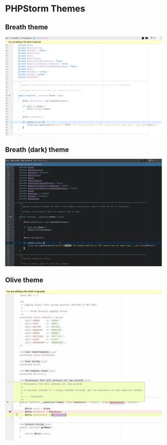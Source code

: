 # PHPStorm Themes
## Breath theme ##
![Breath](images/Breath.png)
## Breath (dark) theme ##
![Breath (dark)](images/Breath_dark.png)
## Olive theme ##
![Olive](images/Olive.png)
